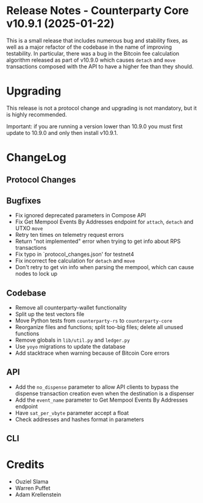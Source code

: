 # Release Notes - Counterparty Core v10.9.1 (2025-01-22)

This is a small release that includes numerous bug and stability fixes, as well as a major refactor of the codebase in the name of improving testability. In particular, there was a bug in the Bitcoin fee calculation algorithm released as part of v10.9.0 which causes `detach` and `move` transactions composed with the API to have a higher fee than they should.


# Upgrading

This release is not a protocol change and upgrading is not mandatory, but it is highly recommended.

Important: if you are running a version lower than 10.9.0 you must first update to 10.9.0 and only then install v10.9.1.


# ChangeLog

## Protocol Changes

## Bugfixes

- Fix ignored deprecated parameters in Compose API
- Fix Get Mempool Events By Addresses endpoint for `attach`, `detach` and UTXO `move`
- Retry ten times on telemetry request errors
- Return "not implemented" error when trying to get info about RPS transactions
- Fix typo in `protocol_changes.json' for testnet4
- Fix incorrect fee calculation for `detach` and `move`
- Don't retry to get vin info when parsing the mempool, which can cause nodes to lock up

## Codebase

- Remove all counterparty-wallet functionality
- Split up the test vectors file
- Move Python tests from `counterparty-rs` to `counterparty-core`
- Reorganize files and functions; split too-big files; delete all unused functions
- Remove globals in `lib/util.py` and `ledger.py`
- Use `yoyo` migrations to update the database
- Add stacktrace when warning because of Bitcoin Core errors

## API

- Add the `no_dispense` parameter to allow API clients to bypass the dispense transaction creation even when the destination is a dispenser
- Add the `event_name` parameter to Get Mempool Events By Addresses endpoint
- Have `sat_per_vbyte` parameter accept a float
- Check addresses and hashes format in parameters

## CLI


# Credits

- Ouziel Slama
- Warren Puffet
- Adam Krellenstein
